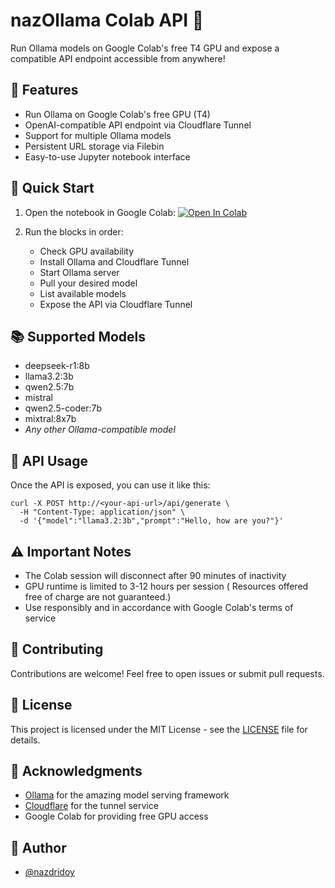 # nazOllama Colab API 🦙

Run Ollama models on Google Colab's free T4 GPU and expose a compatible API endpoint accessible from anywhere!

## 🌟 Features

- Run Ollama on Google Colab's free GPU (T4)
- OpenAI-compatible API endpoint via Cloudflare Tunnel
- Support for multiple Ollama models
- Persistent URL storage via Filebin
- Easy-to-use Jupyter notebook interface

## 🚀 Quick Start

1. Open the notebook in Google Colab: [![Open In Colab](https://colab.research.google.com/assets/colab-badge.svg)](https://colab.research.google.com/github/nazdridoy/nazOllama_colab_API/blob/main/nazOllama_colab_API.ipynb)

2. Run the blocks in order:
   - Check GPU availability
   - Install Ollama and Cloudflare Tunnel
   - Start Ollama server
   - Pull your desired model
   - List available models
   - Expose the API via Cloudflare Tunnel

## 📚 Supported Models

- deepseek-r1:8b
- llama3.2:3b
- qwen2.5:7b
- mistral
- qwen2.5-coder:7b
- mixtral:8x7b
- *Any other Ollama-compatible model*

## 🔧 API Usage

Once the API is exposed, you can use it like this:
```
curl -X POST http://<your-api-url>/api/generate \
  -H "Content-Type: application/json" \
  -d '{"model":"llama3.2:3b","prompt":"Hello, how are you?"}'
```


## ⚠️ Important Notes

- The Colab session will disconnect after 90 minutes of inactivity
- GPU runtime is limited to 3-12 hours per session ( Resources offered free of charge are not guaranteed.)
- Use responsibly and in accordance with Google Colab's terms of service

## 🤝 Contributing

Contributions are welcome! Feel free to open issues or submit pull requests.

## 📄 License

This project is licensed under the MIT License - see the [LICENSE](LICENSE) file for details.

## 🙏 Acknowledgments

- [Ollama](https://ollama.ai/) for the amazing model serving framework
- [Cloudflare](https://www.cloudflare.com/) for the tunnel service
- Google Colab for providing free GPU access

## 👤 Author

- [@nazdridoy](https://github.com/nazdridoy)